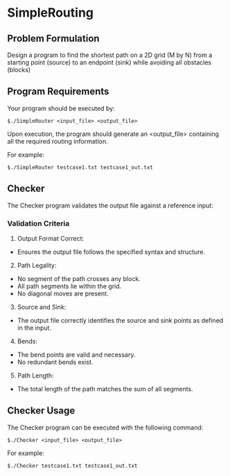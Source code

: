 # SimpleRouting

## Problem Formulation
 Design a program to find the shortest path on a 2D grid (M by N) from a
 starting point (source) to an endpoint (sink) while avoiding all obstacles (blocks)


## Program Requirements
Your program should be executed by:
```
$./SimpleRouter <input_file> <output_file>
```

Upon execution, the program should generate an <output_file> containing all the required routing information.

For example:
```
$./SimpleRouter testcase1.txt testcase1_out.txt
```

## Checker
The Checker program validates the output file against a reference input:

### Validation Criteria
1. Output Format Correct:
 * Ensures the output file follows the specified syntax and structure.
2. Path Legality:
 * No segment of the path crosses any block.
 * All path segments lie within the grid.
 * No diagonal moves are present.
3. Source and Sink:
 * The output file correctly identifies the source and sink points as defined in the input.
4. Bends:
 * The bend points are valid and necessary.
 * No redundant bends exist.
5. Path Length:
 * The total length of the path matches the sum of all segments.

## Checker Usage
The Checker program can be executed with the following command:
```
$./Checker <input_file> <output_file>
```

For example:
```
$./Checker testcase1.txt testcase1_out.txt
```
